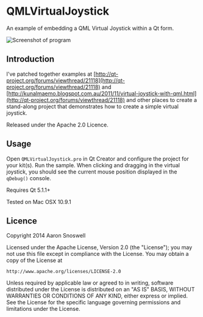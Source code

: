 # QMLVirtualJoystick

An example of embedding a QML Virtual Joystick within a Qt form.

![Screenshot of program](https://raw.github.com/aaronsnoswell/QMLVirtualJoystick/master/screen_shot.png)

## Introduction

I've patched together examples at
[http://qt-project.org/forums/viewthread/21118](http://qt-project.org/forums/viewthread/21118)
and [http://kunalmaemo.blogspot.com.au/2011/11/virtual-joystick-with-qml.html](http://qt-project.org/forums/viewthread/21118)
and other places to create a stand-along project that demonstrates how to
create a simple virtual joystick.

Released under the Apache 2.0 Licence.

## Usage

Open `QMLVirtualJoystick.pro` in Qt Creator and configure the project for your
kit(s). Run the sample. When clicking and dragging in the virtual joystick,
you should see the current mouse position displayed in the `qDebug()` console.

Requires Qt 5.1.1+

Tested on Mac OSX 10.9.1

## Licence

Copyright 2014 Aaron Snoswell

Licensed under the Apache License, Version 2.0 (the "License");
you may not use this file except in compliance with the License.
You may obtain a copy of the License at

    http://www.apache.org/licenses/LICENSE-2.0

Unless required by applicable law or agreed to in writing, software
distributed under the License is distributed on an "AS IS" BASIS,
WITHOUT WARRANTIES OR CONDITIONS OF ANY KIND, either express or implied.
See the License for the specific language governing permissions and
limitations under the License.

